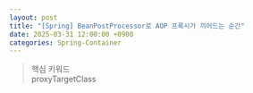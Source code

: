 ```yaml
---
layout: post
title: "[Spring] BeanPostProcessor로 AOP 프록시가 끼어드는 순간"
date: 2025-03-31 12:00:00 +0900
categories: Spring-Container
---
```


> 핵심 키워드<br>
> proxyTargetClass
